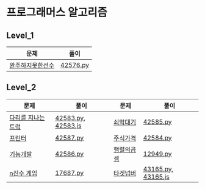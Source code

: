 # 프로그래머스 알고리즘

## Level_1

| 문제                                                         | 풀이                   |
| ------------------------------------------------------------ | ---------------------- |
| [완주하지못한선수](https://programmers.co.kr/learn/courses/30/lessons/42576?language=javascript) | [42576.py](./42576.py) |




## Level_2

| 문제                                                         | 풀이                                                         | 문제                                                         | 풀이                                                         |
| ------------------------------------------------------------ | ------------------------------------------------------------ | ------------------------------------------------------------ | ------------------------------------------------------------ |
| [다리를 지나는 트럭](https://programmers.co.kr/learn/courses/30/lessons/42583) | [42583.py](./level2/42583.py), [42583.js](./level2/42583.js) | [쇠막대기](https://programmers.co.kr/learn/courses/30/lessons/42585) | [42585.py](./level2/42585.py)                                |
| [프린터](https://programmers.co.kr/learn/courses/30/lessons/42587) | [42587.py](./level2/42587.py)                                | [주식가격](https://programmers.co.kr/learn/courses/30/lessons/42584) | [42584.py](./level2/42584.py)                                |
| [기능개발](https://programmers.co.kr/learn/courses/30/lessons/42586) | [42586.py](./level2/42586.py)                                | [행렬의곱셈](https://programmers.co.kr/learn/courses/30/lessons/12949) | [12949.py](./level2/12949.py)                                |
| [n진수 게임](https://programmers.co.kr/learn/courses/30/lessons/17687) | [17687.py](./level2/17687.py)                                | [타겟넘버](https://programmers.co.kr/learn/courses/30/lessons/43165) | [43165.py](./level2/43165.py), [43165.js](./level2/43165.js) |



